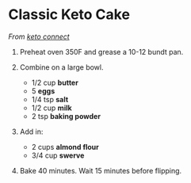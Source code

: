 # Classic Keto Cake

_From [keto connect](https://www.ketoconnect.net/breakfast-bundt-cake)_

1. Preheat oven 350F and grease a 10-12 bundt pan.

2. Combine on a large bowl.

	- 1/2 cup **butter**
	- 5 **eggs**
	- 1/4 tsp **salt**
	- 1/2 cup **milk**
	- 2 tsp **baking powder**

3. Add in:

	- 2 cups **almond flour**
	- 3/4 cup **swerve**

4. Bake 40 minutes. Wait 15 minutes before flipping.
